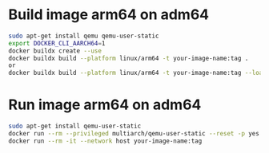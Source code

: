 # Build image arm64 on adm64
```bash
sudo apt-get install qemu qemu-user-static
export DOCKER_CLI_AARCH64=1
docker buildx create --use
docker buildx build --platform linux/arm64 -t your-image-name:tag .
or 
docker buildx build --platform linux/arm64 -t your-image-name:tag --load .
```


# Run image arm64 on adm64 
```bash
sudo apt-get install qemu-user-static
docker run --rm --privileged multiarch/qemu-user-static --reset -p yes
docker run --rm -it --network host your-image-name:tag
```
